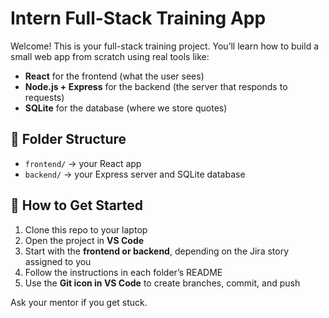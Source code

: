 # Intern Full-Stack Training App

Welcome! This is your full-stack training project. You’ll learn how to build a small web app from scratch using real tools like:

- **React** for the frontend (what the user sees)
- **Node.js + Express** for the backend (the server that responds to requests)
- **SQLite** for the database (where we store quotes)

## 📁 Folder Structure

- `frontend/` → your React app
- `backend/` → your Express server and SQLite database

## 🚦 How to Get Started

1. Clone this repo to your laptop
2. Open the project in **VS Code**
3. Start with the **frontend or backend**, depending on the Jira story assigned to you
4. Follow the instructions in each folder’s README
5. Use the **Git icon in VS Code** to create branches, commit, and push

Ask your mentor if you get stuck.
